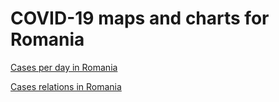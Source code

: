 # COVID-19 maps and charts for Romania

[Cases per day in Romania](https://alexaac.github.io/covid-19-ro/cases_relations)

[Cases relations in Romania](https://alexaac.github.io/covid-19-ro/cases_per_day)
